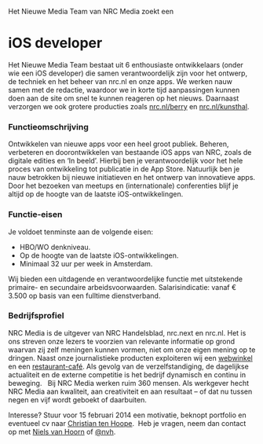 Het Nieuwe Media Team van NRC Media zoekt een

# iOS developer

Het Nieuwe Media Team bestaat uit 6 enthousiaste ontwikkelaars (onder wie een iOS
developer) die samen verantwoordelijk zijn voor het ontwerp, de techniek en het beheer
van nrc.nl en onze apps. We werken nauw samen met de redactie, waardoor we in korte tijd
aanpassingen kunnen doen aan de site om snel te kunnen reageren op het nieuws. Daarnaast
verzorgen we ook grotere producties zoals [nrc.nl/berry](http://nrc.nl/berry) en [nrc.nl/kunsthal](http://nrc.nl/kunsthal).

### Functieomschrijving

Ontwikkelen van nieuwe apps voor een heel groot publiek. Beheren, verbeteren en
doorontwikkelen van bestaande iOS apps van NRC, zoals de digitale edities en ‘In beeld’. Hierbij
ben je verantwoordelijk voor het hele proces van ontwikkeling tot publicatie in de App Store.
Natuurlijk ben je nauw betrokken bij nieuwe initiatieven en het ontwerp van innovatieve apps.
Door het bezoeken van meetups en (internationale) conferenties blijf je altijd op de hoogte van
de laatste iOS-ontwikkelingen. 
 
### Functie-eisen

Je voldoet tenminste aan de volgende eisen:

* HBO/WO denkniveau.
* Op de hoogte van de laatste iOS-ontwikkelingen.
* Minimaal 32 uur per week in Amsterdam. 

Wij bieden een uitdagende en verantwoordelijke functie met uitstekende primaire- en secundaire arbeidsvoorwaarden. Salarisindicatie: vanaf € 3.500 op basis van een fulltime dienstverband. 

### Bedrijfsprofiel

NRC Media is de uitgever van NRC Handelsblad, nrc.next en nrc.nl. Het is ons streven onze lezers te voorzien van relevante informatie op grond waarvan zij zelf meningen kunnen vormen, niet om onze eigen mening op te dringen. Naast onze journalistieke producten exploiteren wij een [webwinkel](http://www.nrclux.nl) en een [restaurant-café](http://www.nrcrestaurantcafe.nl). Als gevolg van de verzelfstandiging, de dagelijkse actualiteit en de externe competitie is het bedrijf dynamisch en continu in beweging.   Bij NRC Media werken ruim 360 mensen. Als werkgever hecht NRC Media aan kwaliteit, aan creativiteit en aan resultaat – of dat nu tussen negen en vijf wordt geboekt of daarbuiten.

Interesse? Stuur voor 15 februari 2014 een motivatie, beknopt portfolio en eventueel cv naar [Christian ten Hoope](mailto:c.tenhoope@nrc.nl).  Heb je vragen, neem dan contact op met [Niels van Hoorn](mailto:n.vanhoorn@nrc.nl) of [@nvh](http://twitter.com/nvh).